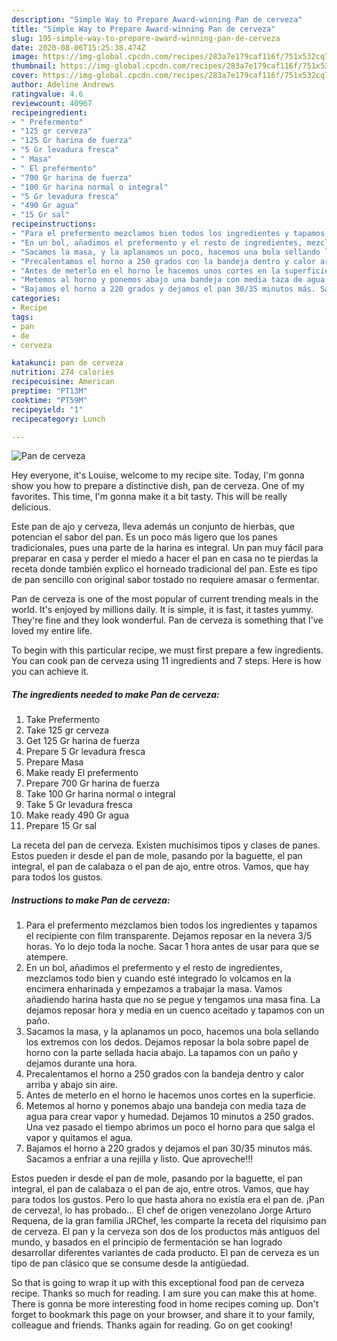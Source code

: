 ```yaml
---
description: "Simple Way to Prepare Award-winning Pan de cerveza"
title: "Simple Way to Prepare Award-winning Pan de cerveza"
slug: 195-simple-way-to-prepare-award-winning-pan-de-cerveza
date: 2020-08-06T15:25:38.474Z
image: https://img-global.cpcdn.com/recipes/283a7e179caf116f/751x532cq70/pan-de-cerveza-foto-principal.jpg
thumbnail: https://img-global.cpcdn.com/recipes/283a7e179caf116f/751x532cq70/pan-de-cerveza-foto-principal.jpg
cover: https://img-global.cpcdn.com/recipes/283a7e179caf116f/751x532cq70/pan-de-cerveza-foto-principal.jpg
author: Adeline Andrews
ratingvalue: 4.6
reviewcount: 40967
recipeingredient:
- " Prefermento"
- "125 gr cerveza"
- "125 Gr harina de fuerza"
- "5 Gr levadura fresca"
- " Masa"
- " El prefermento"
- "700 Gr harina de fuerza"
- "100 Gr harina normal o integral"
- "5 Gr levadura fresca"
- "490 Gr agua"
- "15 Gr sal"
recipeinstructions:
- "Para el prefermento mezclamos bien todos los ingredientes y tapamos el recipiente con film transparente. Dejamos reposar en la nevera 3/5 horas. Yo lo dejo toda la noche. Sacar 1 hora antes de usar para que se atempere."
- "En un bol, añadimos el prefermento y el resto de ingredientes, mezclamos todo bien y cuando esté integrado lo volcamos en la encimera enharinada y empezamos a trabajar la masa. Vamos añadiendo harina hasta que no se pegue y tengamos una masa fina. La dejamos reposar hora y media en un cuenco aceitado y tapamos con un paño."
- "Sacamos la masa, y la aplanamos un poco, hacemos una bola sellando los extremos con los dedos. Dejamos reposar la bola sobre papel de horno con la parte sellada hacia abajo. La tapamos con un paño y dejamos durante una hora."
- "Precalentamos el horno a 250 grados con la bandeja dentro y calor arriba y abajo sin aire."
- "Antes de meterlo en el horno le hacemos unos cortes en la superficie."
- "Metemos al horno y ponemos abajo una bandeja con media taza de agua para crear vapor y humedad. Dejamos 10 minutos a 250 grados. Una vez pasado el tiempo abrimos un poco el horno para que salga el vapor y quitamos el agua."
- "Bajamos el horno a 220 grados y dejamos el pan 30/35 minutos más. Sacamos a enfriar a una rejilla y listo. Que aproveche!!!"
categories:
- Recipe
tags:
- pan
- de
- cerveza

katakunci: pan de cerveza 
nutrition: 274 calories
recipecuisine: American
preptime: "PT13M"
cooktime: "PT59M"
recipeyield: "1"
recipecategory: Lunch

---
```



![Pan de cerveza](https://img-global.cpcdn.com/recipes/283a7e179caf116f/751x532cq70/pan-de-cerveza-foto-principal.jpg)

Hey everyone, it's Louise, welcome to my recipe site. Today, I'm gonna show you how to prepare a distinctive dish, pan de cerveza. One of my favorites. This time, I'm gonna make it a bit tasty. This will be really delicious.

Este pan de ajo y cerveza, lleva además un conjunto de hierbas, que potencian el sabor del pan. Es un poco más ligero que los panes tradicionales, pues una parte de la harina es integral. Un pan muy fácil para preparar en casa y perder el miedo a hacer el pan en casa no te pierdas la receta donde también explico el horneado tradicional del pan. Este es tipo de pan sencillo con original sabor tostado no requiere amasar o fermentar.

Pan de cerveza is one of the most popular of current trending meals in the world. It's enjoyed by millions daily. It is simple, it is fast, it tastes yummy. They're fine and they look wonderful. Pan de cerveza is something that I've loved my entire life.


To begin with this particular recipe, we must first prepare a few ingredients. You can cook pan de cerveza using 11 ingredients and 7 steps. Here is how you can achieve it.

<!--inarticleads1-->

##### The ingredients needed to make Pan de cerveza:

1. Take  Prefermento
1. Take 125 gr cerveza
1. Get 125 Gr harina de fuerza
1. Prepare 5 Gr levadura fresca
1. Prepare  Masa
1. Make ready  El prefermento
1. Prepare 700 Gr harina de fuerza
1. Take 100 Gr harina normal o integral
1. Take 5 Gr levadura fresca
1. Make ready 490 Gr agua
1. Prepare 15 Gr sal


La receta del pan de cerveza. Existen muchísimos tipos y clases de panes. Estos pueden ir desde el pan de mole, pasando por la baguette, el pan integral, el pan de calabaza o el pan de ajo, entre otros. Vamos, que hay para todos los gustos. 

<!--inarticleads2-->

##### Instructions to make Pan de cerveza:

1. Para el prefermento mezclamos bien todos los ingredientes y tapamos el recipiente con film transparente. Dejamos reposar en la nevera 3/5 horas. Yo lo dejo toda la noche. Sacar 1 hora antes de usar para que se atempere.
1. En un bol, añadimos el prefermento y el resto de ingredientes, mezclamos todo bien y cuando esté integrado lo volcamos en la encimera enharinada y empezamos a trabajar la masa. Vamos añadiendo harina hasta que no se pegue y tengamos una masa fina. La dejamos reposar hora y media en un cuenco aceitado y tapamos con un paño.
1. Sacamos la masa, y la aplanamos un poco, hacemos una bola sellando los extremos con los dedos. Dejamos reposar la bola sobre papel de horno con la parte sellada hacia abajo. La tapamos con un paño y dejamos durante una hora.
1. Precalentamos el horno a 250 grados con la bandeja dentro y calor arriba y abajo sin aire.
1. Antes de meterlo en el horno le hacemos unos cortes en la superficie.
1. Metemos al horno y ponemos abajo una bandeja con media taza de agua para crear vapor y humedad. Dejamos 10 minutos a 250 grados. Una vez pasado el tiempo abrimos un poco el horno para que salga el vapor y quitamos el agua.
1. Bajamos el horno a 220 grados y dejamos el pan 30/35 minutos más. Sacamos a enfriar a una rejilla y listo. Que aproveche!!!


Estos pueden ir desde el pan de mole, pasando por la baguette, el pan integral, el pan de calabaza o el pan de ajo, entre otros. Vamos, que hay para todos los gustos. Pero lo que hasta ahora no existía era el pan de. ¡Pan de cerveza!, lo has probado… El chef de origen venezolano Jorge Arturo Requena, de la gran familia JRChef, les comparte la receta del riquísimo pan de cerveza. El pan y la cerveza son dos de los productos más antiguos del mundo, y basados en el principio de fermentación se han logrado desarrollar diferentes variantes de cada producto. El pan de cerveza es un tipo de pan clásico que se consume desde la antigüedad. 

So that is going to wrap it up with this exceptional food pan de cerveza recipe. Thanks so much for reading. I am sure you can make this at home. There is gonna be more interesting food in home recipes coming up. Don't forget to bookmark this page on your browser, and share it to your family, colleague and friends. Thanks again for reading. Go on get cooking!
